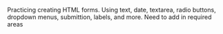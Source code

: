 Practicing creating HTML forms.
Using text, date, textarea, radio buttons, dropdown menus, submittion, labels, and more.
Need to add in required areas